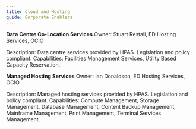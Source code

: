 ```yaml
---
title: Cloud and Hosting
guide: Corporate Enablers
---
```


**Data Centre Co-Location Services** Owner: Stuart Restall, ED Hosting Services, OCIO 

Description: Data centre services provided by HPAS. Legislation and policy compliant. Capabilities: Facilities Management Services, Utility Based Capacity Reservation.

**Managed Hosting Services** Owner: Ian Donaldson, ED Hosting Services, OCIO

Description: Managed hosting services provided by HPAS. Legislation and policy compliant. Capabilities: Compute Management, Storage Management, Database Management, Content Backup Management, Mainframe Management, Print Management, Terminal Services Management.

